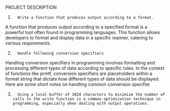 PROJECT DESCRIPTION

1.       Write a function that produces output according to a format.
A function that produces output according to a specified format is a powerful tool often found in programming languages. This function allows developers to format and display data in a specific manner, catering to various requirements.

2.       Handle following conversion specifiers
Handling conversion specifiers in programming involves formatting and processing different types of data according to specific rules. In the context of functions like printf, conversion specifiers are placeholders within a format string that dictate how different types of data should be displayed. Here are some short notes on handling common conversion specifier

3.       Using a local buffer of 1024 characters to minimize the number of calls to the write function is a common optimization technique in programming, especially when dealing with output operations.

